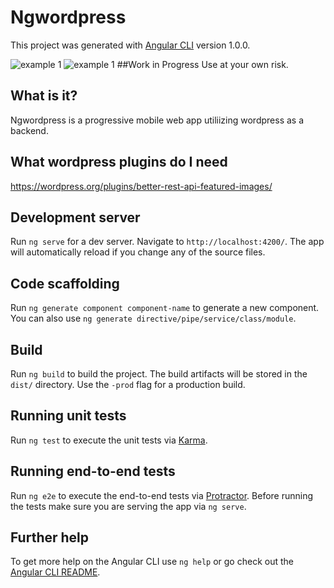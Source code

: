 # Ngwordpress
This project was generated with [Angular CLI](https://github.com/angular/angular-cli) version 1.0.0.

![example 1](https://raw.githubusercontent.com/seacloud9/pwa_wordpress_material2_angular2/example1.png)
![example 1](https://raw.githubusercontent.com/seacloud9/pwa_wordpress_material2_angular2/example2.png)
##Work in Progress
Use at your own risk.

## What is it?
Ngwordpress is a progressive mobile web app utiliizing wordpress as a backend.

## What wordpress plugins do I need
https://wordpress.org/plugins/better-rest-api-featured-images/


## Development server

Run `ng serve` for a dev server. Navigate to `http://localhost:4200/`. The app will automatically reload if you change any of the source files.

## Code scaffolding

Run `ng generate component component-name` to generate a new component. You can also use `ng generate directive/pipe/service/class/module`.

## Build

Run `ng build` to build the project. The build artifacts will be stored in the `dist/` directory. Use the `-prod` flag for a production build.

## Running unit tests

Run `ng test` to execute the unit tests via [Karma](https://karma-runner.github.io).

## Running end-to-end tests

Run `ng e2e` to execute the end-to-end tests via [Protractor](http://www.protractortest.org/).
Before running the tests make sure you are serving the app via `ng serve`.

## Further help

To get more help on the Angular CLI use `ng help` or go check out the [Angular CLI README](https://github.com/angular/angular-cli/blob/master/README.md).
